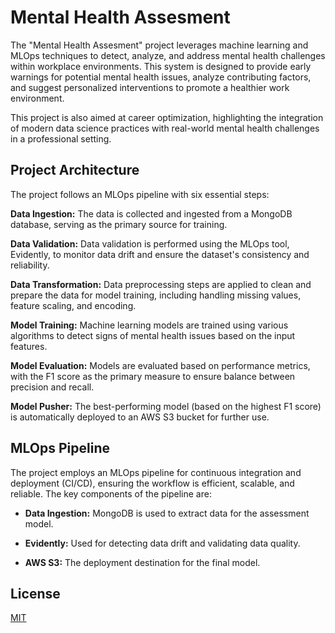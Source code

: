 
# Mental Health Assesment

The "Mental Health Assesment" project leverages machine learning and MLOps techniques to detect, analyze, and address mental health challenges within workplace environments. This system is designed to provide early warnings for potential mental health issues, analyze contributing factors, and suggest personalized interventions to promote a healthier work environment.

This project is also aimed at career optimization, highlighting the integration of modern data science practices with real-world mental health challenges in a professional setting.


## Project Architecture

The project follows an MLOps pipeline with six essential steps:

**Data Ingestion:** The data is collected and ingested from a MongoDB database, serving as the primary source for training.

**Data Validation:** Data validation is performed using the MLOps tool, Evidently, to monitor data drift and ensure the dataset's consistency and reliability.

**Data Transformation:** Data preprocessing steps are applied to clean and prepare the data for model training, including handling missing values, feature scaling, and encoding.

**Model Training:** Machine learning models are trained using various algorithms to detect signs of mental health issues based on the input features.

**Model Evaluation:** Models are evaluated based on performance metrics, with the F1 score as the primary measure to ensure balance between precision and recall.

**Model Pusher:** The best-performing model (based on the highest F1 score) is automatically deployed to an AWS S3 bucket for further use.


## MLOps Pipeline

The project employs an MLOps pipeline for continuous integration and deployment (CI/CD), ensuring the workflow is efficient, scalable, and reliable. The key components of the pipeline are:

* **Data Ingestion:** MongoDB is used to extract data for the assessment model.

* **Evidently:** Used for detecting data drift and validating data quality.
* **AWS S3:** The deployment destination for the final model.
## License

[MIT](https://choosealicense.com/licenses/mit/)




